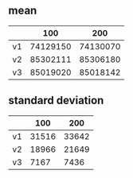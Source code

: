 ## mean
| |100|200|
|---|---|---|
|v1|74129150|74130070|
|v2|85302111|85306180|
|v3|85019020|85018142|
## standard deviation
| |100|200|
|---|---|---|
|v1|31516|33642|
|v2|18966|21649|
|v3|7167|7436|
